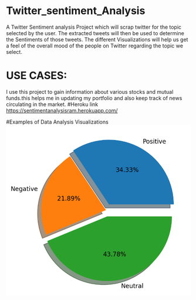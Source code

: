 # Twitter_sentiment_Analysis
A Twitter Sentiment analysis Project which will scrap twitter for the topic selected by the user.
The extracted tweets will then be used to determine the Sentiments of those tweets. 
The different Visualizations will help us get a feel of the overall mood of the people on Twitter regarding the topic we select.
# USE CASES:
I use this project to gain information about various stocks and mutual funds.this helps me in updating my portfolio and also keep track of news
circulating in the market.
#Heroku link
https://sentimentanalysisram.herokuapp.com/



#Examples of Data Analysis Visualizations
<img src="images/652cd9a8cd021cbae8599b0095fd4f4d96d95251b80b91ee26fd1f49.png">
<img src="">
